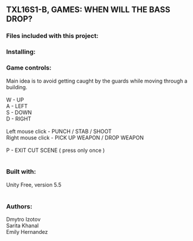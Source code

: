 ## TXL16S1-B, GAMES: WHEN WILL THE BASS DROP? ##

### Files included with this project: ###



### Installing: ###



### Game controls: ###
Main idea is to avoid getting caught by the guards while moving through a building.<br>
<br>
W - UP<br>
A - LEFT<br>
S - DOWN<br>
D - RIGHT<br>
<br>
Left mouse click - PUNCH / STAB / SHOOT<br>
Right mouse click - PICK UP WEAPON / DROP WEAPON<br>
<br>
P - EXIT CUT SCENE ( press only once )<br>
<br>
### Built with: ###
Unity Free, version 5.5<br>
<br>
### Authors: ###
Dmytro Izotov<br>
Sarita Khanal<br>
Emily Hernandez









